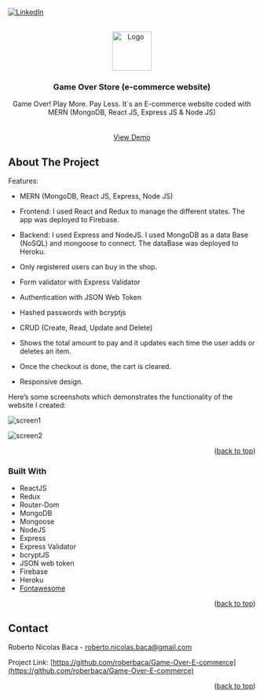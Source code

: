 <div id="top"></div>


[![LinkedIn][linkedin-shield]][linkedin-url]


<!-- PROJECT LOGO -->
<br />
<div align="center">
  <a href="https://github.com/roberbaca/Game-Over-E-commerce">  
    <img src="https://user-images.githubusercontent.com/83043304/140669718-0a350618-f217-4247-9d91-42d00c4c292f.png" alt="Logo" width="80" height="80">
  </a>

<h3 align="center">Game Over Store (e-commerce website)</h3>

  <p align="center">
   Game Over! Play More. Pay Less. It`s an E-commerce website coded with MERN (MongoDB, React JS, Express JS & Node JS)
    <br />  
    <br />
    <br />
    <a href="https://gameover-store.web.app/home" target = "_blank">View Demo</a>  
  </p>
</div>

<!-- ABOUT THE PROJECT -->
## About The Project

Features:

- MERN (MongoDB, React JS, Express, Node JS)

- Frontend: I used React and Redux to manage the different states. The app was deployed to Firebase.

- Backend: I used Express and NodeJS. I used MongoDB as a data Base (NoSQL) and mongoose to connect. The dataBase was deployed to Heroku.

- Only registered users can buy in the shop.

- Form validator with Express Validator

- Authentication with JSON Web Token

- Hashed passwords with bcryptjs

- CRUD (Create, Read, Update and Delete)

- Shows the total amount to pay and it updates each time the user adds or deletes an item.

- Once the checkout is done, the cart is cleared.

- Responsive design.


Here’s some screenshots which demonstrates the functionality of the website I created:

![screen1](https://user-images.githubusercontent.com/83043304/157146315-51c79522-d6c2-474e-97c2-2874632da05a.png)

![screen2](https://user-images.githubusercontent.com/83043304/157146322-bad1af8e-405f-4dde-9b38-fb5752bb7e95.png)


<p align="right">(<a href="#top">back to top</a>)</p>

### Built With

* ReactJS
* Redux
* Router-Dom
* MongoDB
* Mongoose
* NodeJS
* Express
* Express Validator
* bcryptJS
* JSON web token
* Firebase
* Heroku
* [Fontawesome](https://fontawesome.com/)


<p align="right">(<a href="#top">back to top</a>)</p>

<!-- CONTACT -->
## Contact

Roberto Nicolas Baca - roberto.nicolas.baca@gmail.com

Project Link: [https://github.com/roberbaca/Game-Over-E-commerce](https://github.com/roberbaca/Game-Over-E-commerce)

<p align="right">(<a href="#top">back to top</a>)</p>





<!-- MARKDOWN LINKS & IMAGES -->
<!-- https://www.markdownguide.org/basic-syntax/#reference-style-links -->
[contributors-shield]: https://img.shields.io/github/contributors/github_username/repo_name.svg?style=for-the-badge
[contributors-url]: https://github.com/github_username/repo_name/graphs/contributors
[forks-shield]: https://img.shields.io/github/forks/github_username/repo_name.svg?style=for-the-badge
[forks-url]: https://github.com/github_username/repo_name/network/members
[stars-shield]: https://img.shields.io/github/stars/github_username/repo_name.svg?style=for-the-badge
[stars-url]: https://github.com/github_username/repo_name/stargazers
[issues-shield]: https://img.shields.io/github/issues/github_username/repo_name.svg?style=for-the-badge
[issues-url]: https://github.com/github_username/repo_name/issues
[license-shield]: https://img.shields.io/github/license/github_username/repo_name.svg?style=for-the-badge
[license-url]: https://github.com/github_username/repo_name/blob/master/LICENSE.txt
[linkedin-shield]: https://img.shields.io/badge/-LinkedIn-black.svg?style=for-the-badge&logo=linkedin&colorB=555
[linkedin-url]: https://www.linkedin.com/in/roberto-baca
[product-screenshot]: images/screenshot.png
